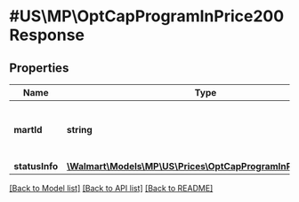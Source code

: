 # #US\MP\OptCapProgramInPrice200Response

## Properties

Name | Type | Description | Notes
------------ | ------------- | ------------- | -------------
**martId** | **string** | A unique ID that a user or seller uses for a marketplace. | [optional]
**statusInfo** | [**\Walmart\Models\MP\US\Prices\OptCapProgramInPriceRequest**](OptCapProgramInPriceRequest.md) |  | [optional]


[[Back to Model list]](../) [[Back to API list]](../../Api/US/MP) [[Back to README]](../../README.md)
